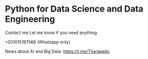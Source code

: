 # Python for Data Science and Data Engineering

Contact me Let me know if you need anything

+201015197566 (Whatsapp only)

News about AI and Big Data:
https://t.me/Tharaaedu


